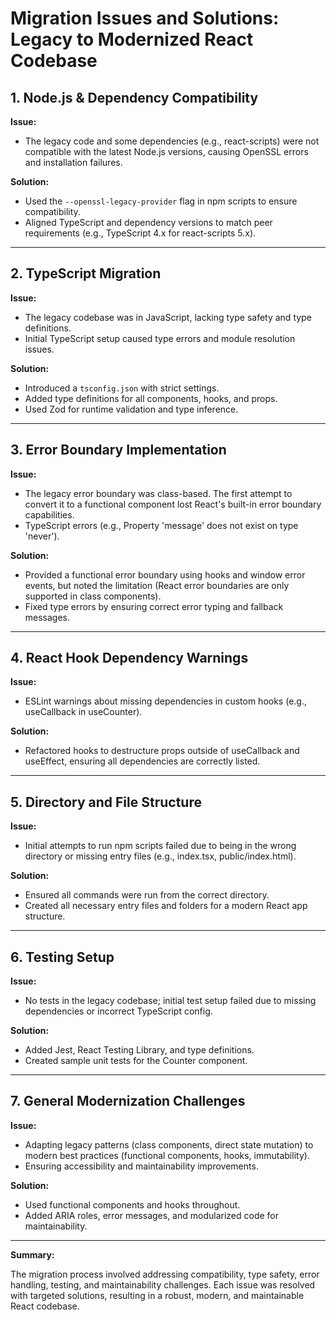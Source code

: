 # Migration Issues and Solutions: Legacy to Modernized React Codebase

## 1. Node.js & Dependency Compatibility

**Issue:**

- The legacy code and some dependencies (e.g., react-scripts) were not compatible with the latest Node.js versions, causing OpenSSL errors and installation failures.

**Solution:**

- Used the `--openssl-legacy-provider` flag in npm scripts to ensure compatibility.
- Aligned TypeScript and dependency versions to match peer requirements (e.g., TypeScript 4.x for react-scripts 5.x).

---

## 2. TypeScript Migration

**Issue:**

- The legacy codebase was in JavaScript, lacking type safety and type definitions.
- Initial TypeScript setup caused type errors and module resolution issues.

**Solution:**

- Introduced a `tsconfig.json` with strict settings.
- Added type definitions for all components, hooks, and props.
- Used Zod for runtime validation and type inference.

---

## 3. Error Boundary Implementation

**Issue:**

- The legacy error boundary was class-based. The first attempt to convert it to a functional component lost React's built-in error boundary capabilities.
- TypeScript errors (e.g., Property 'message' does not exist on type 'never').

**Solution:**

- Provided a functional error boundary using hooks and window error events, but noted the limitation (React error boundaries are only supported in class components).
- Fixed type errors by ensuring correct error typing and fallback messages.

---

## 4. React Hook Dependency Warnings

**Issue:**

- ESLint warnings about missing dependencies in custom hooks (e.g., useCallback in useCounter).

**Solution:**

- Refactored hooks to destructure props outside of useCallback and useEffect, ensuring all dependencies are correctly listed.

---

## 5. Directory and File Structure

**Issue:**

- Initial attempts to run npm scripts failed due to being in the wrong directory or missing entry files (e.g., index.tsx, public/index.html).

**Solution:**

- Ensured all commands were run from the correct directory.
- Created all necessary entry files and folders for a modern React app structure.

---

## 6. Testing Setup

**Issue:**

- No tests in the legacy codebase; initial test setup failed due to missing dependencies or incorrect TypeScript config.

**Solution:**

- Added Jest, React Testing Library, and type definitions.
- Created sample unit tests for the Counter component.

---

## 7. General Modernization Challenges

**Issue:**

- Adapting legacy patterns (class components, direct state mutation) to modern best practices (functional components, hooks, immutability).
- Ensuring accessibility and maintainability improvements.

**Solution:**

- Used functional components and hooks throughout.
- Added ARIA roles, error messages, and modularized code for maintainability.

---

**Summary:**

The migration process involved addressing compatibility, type safety, error handling, testing, and maintainability challenges. Each issue was resolved with targeted solutions, resulting in a robust, modern, and maintainable React codebase.
